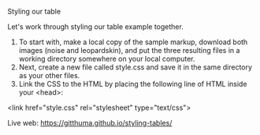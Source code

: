 Styling our table

Let's work through styling our table example together.

1. To start with, make a local copy of the sample markup, download both images (noise and leopardskin), and put the three resulting files in a working directory somewhere on your local computer.
2. Next, create a new file called style.css and save it in the same directory as your other files.
3. Link the CSS to the HTML by placing the following line of HTML inside your &lt;head&gt;:

&lt;link href="style.css" rel="stylesheet" type="text/css"&gt;

Live web: https://gitthuma.github.io/styling-tables/
